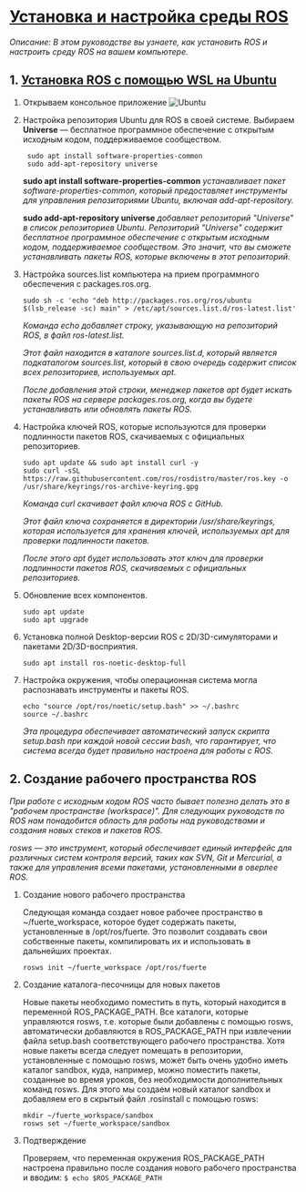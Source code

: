 # [Установка и настройка среды ROS](https://wiki.ros.org/ROS/Tutorials/InstallingandConfiguringROSEnvironment)

*Описание: В этом руководстве вы узнаете, как установить ROS и настроить среду ROS на вашем компьютере.*

## 1. [Установка ROS с помощью WSL на Ubuntu](https://wiki.ros.org/noetic/Installation/Ubuntu)
1. Открываем консольное приложение ![Ubuntu](https://img.shields.io/badge/Ubuntu-E95420?style=for-the-badge&logo=ubuntu&logoColor=white)
2. Настройка репозитория Ubuntu для ROS в своей системе.
  Выбираем **Universe** — бесплатное программное обеспечение с открытым исходным кодом, поддерживаемое сообществом.
   ```
    sudo apt install software-properties-common
    sudo add-apt-repository universe
   ```
   **sudo apt install software-properties-common** *устанавливает пакет software-properties-common, который предоставляет инструменты для управления репозиториями Ubuntu, включая add-apt-repository.*

   **sudo add-apt-repository universe** *добавляет репозиторий "Universe" в список репозиториев Ubuntu. Репозиторий "Universe" содержит бесплатное программное обеспечение с открытым исходным кодом, поддерживаемое сообществом. Это значит, что вы сможете устанавливать пакеты ROS, которые включены в этот репозиторий.*
   
3. Настройка sources.list компьютера на прием программного обеспечения с packages.ros.org.
   ```
   sudo sh -c 'echo "deb http://packages.ros.org/ros/ubuntu $(lsb_release -sc) main" > /etc/apt/sources.list.d/ros-latest.list'
   ```
   *Команда echo добавляет строку, указывающую на репозиторий ROS, в файл ros-latest.list.*
   
   *Этот файл находится в каталоге sources.list.d, который является подкаталогом sources.list, который в свою очередь содержит список всех репозиториев, используемых apt.*
   
   *После добавления этой строки, менеджер пакетов apt будет искать пакеты ROS на сервере packages.ros.org, когда вы будете устанавливать или обновлять пакеты ROS.*
   
4. Настройка ключей ROS, которые используются для проверки подлинности пакетов ROS, скачиваемых с официальных репозиториев.
   ```
   sudo apt update && sudo apt install curl -y
   sudo curl -sSL https://raw.githubusercontent.com/ros/rosdistro/master/ros.key -o /usr/share/keyrings/ros-archive-keyring.gpg
   ```
   *Команда curl скачивает файл ключа ROS с GitHub.*
  
   *Этот файл ключа сохраняется в директории /usr/share/keyrings, которая используется для хранения ключей, используемых apt для проверки подлинности пакетов.*
  
   *После этого apt будет использовать этот ключ для проверки подлинности пакетов ROS, скачиваемых с официальных репозиториев.*
  
5. Обновление всех компонентов.
   ```
   sudo apt update
   sudo apt upgrade
   ```
6. Установка полной Desktop-версии ROS с 2D/3D-симуляторами и пакетами 2D/3D-восприятия.
   ```
   sudo apt install ros-noetic-desktop-full
   ```
7. Настройка окружения, чтобы операционная система могла распознавать инструменты и пакеты ROS. 
   ```
   echo "source /opt/ros/noetic/setup.bash" >> ~/.bashrc
   source ~/.bashrc
   ```
   *Эта процедура обеспечивает автоматический запуск скрипта setup.bash при каждой новой сессии bash, что гарантирует, что система всегда будет правильно настроена для работы с ROS.*

## 2. Создание рабочего пространства ROS
*При работе с исходным кодом ROS часто бывает полезно делать это в "рабочем пространстве (workspace)". Для следующих руководств по ROS нам понадобится область для работы над руководствами и создания новых стеков и пакетов ROS.*

*rosws — это инструмент, который обеспечивает единый интерфейс для различных систем контроля версий, таких как SVN, Git и Mercurial, а также для управления всеми пакетами, установленными в оверлее ROS.*

1. Создание нового рабочего пространства

   Следующая команда создает новое рабочее пространство в ~/fuerte_workspace, которое будет содержать пакеты, установленные в /opt/ros/fuerte. Это позволит создавать свои собственные пакеты, компилировать их и использовать в дальнейших проектах.
   ```
   rosws init ~/fuerte_workspace /opt/ros/fuerte
   ```
2. Создание каталога-песочницы для новых пакетов

   Новые пакеты необходимо поместить в путь, который находится в переменной ROS_PACKAGE_PATH. Все каталоги, которые управляются rosws, т.е. которые были добавлены с помощью rosws, автоматически добавляются в ROS_PACKAGE_PATH при извлечении файла setup.bash соответствующего рабочего пространства. Хотя новые пакеты всегда следует помещать в репозитории, установленные с помощью rosws, может быть очень удобно иметь каталог sandbox, куда, например, можно поместить пакеты, созданные во время уроков, без необходимости дополнительных команд rosws. Для этого мы создаем новый каталог sandbox и добавляем его в скрытый файл .rosinstall с помощью rosws:

   ```
   mkdir ~/fuerte_workspace/sandbox
   rosws set ~/fuerte_workspace/sandbox
   ```
  
3. Подтверждение

   Проверяем, что переменная окружения ROS_PACKAGE_PATH настроена правильно после создания нового рабочего пространства и вводим: `$ echo $ROS_PACKAGE_PATH`
